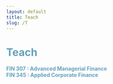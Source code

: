 ```yaml
---
layout: default
title: Teach
slug: /T
---
```


<h1 class="page-heading" style="color:#64a1bd">Teach</h1>

<span style="color:#64a1bd"><strong>FIN 307 &#58; Advanced Managerial Finance&nbsp;</strong></span><br>
<span style="color:#64a1bd"><strong>FIN 345 &#58; Applied Corporate Finance &nbsp;</strong></span>
